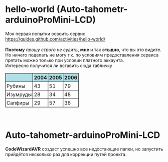 # hello-world (Auto-tahometr-arduinoProMini-LCD)
Моя первая попытки освоить сервис https://guides.github.com/activities/hello-world/ <br />
<br>
<b>Поэтому</b> <i>прошу строго не судить</i>, <b>мне</b> и так <b>стыдно</b>, что вы это видите.
Но ничего поделать не могу т.к. по условиям предоставления сервиса прятать можно только при условии платного аккаунта.
<br>Интересно получится ли вставить сюда табличку<br>

  <style type="text/css">
   TABLE {
    width: 300px; /* Ширина таблицы */
    border-collapse: collapse; /* Убираем двойные линии между ячейками */
   }
   TD, TH {
    padding: 3px; /* Поля вокруг содержимого таблицы */
    border: 1px solid black; /* Параметры рамки */
   }
   TH {
    background: #b0e0e6; /* Цвет фона */
   }
  </style>

<table>
   <tr>
    <th>&nbsp;</th><th>2004</th><th>2005</th><th>2006</th>
   </tr>
   <tr>
    <td>Рубины</td><td>43</td><td>51</td><td>79</td>
   </tr>
   <tr>
    <td>Изумруды</td><td>28</td><td>34</td><td>48</td>
   </tr>
   <tr>
    <td>Сапфиры</td><td>29</td><td>57</td><td>36</td>
   </tr>
  </table>
<br>
<h1>Auto-tahometr-arduinoProMini-LCD</h1> <b>CodeWizardAVR</b> создаст успешно все недостающие папки, но запустить прийдётся несколько раз для коррекции путей проекта.

